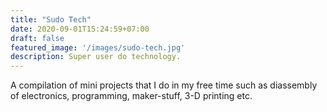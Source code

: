 ```yaml
---
title: "Sudo Tech"
date: 2020-09-01T15:24:59+07:00
draft: false
featured_image: '/images/sudo-tech.jpg'
description: Super user do technology.
---
```


A compilation of mini projects that I do in my free time such as diassembly of electronics, programming, maker-stuff, 3-D printing etc. 
